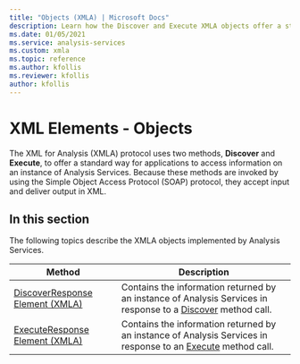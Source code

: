 ```yaml
---
title: "Objects (XMLA) | Microsoft Docs"
description: Learn how the Discover and Execute XMLA objects offer a standard way for applications to access information on an instance of Analysis Services.
ms.date: 01/05/2021
ms.service: analysis-services
ms.custom: xmla
ms.topic: reference
ms.author: kfollis
ms.reviewer: kfollis
author: kfollis
---
```

# XML Elements - Objects

  The XML for Analysis (XMLA) protocol uses two methods, **Discover** and **Execute**, to offer a standard way for applications to access information on an instance of Analysis Services. Because these methods are invoked by using the Simple Object Access Protocol (SOAP) protocol, they accept input and deliver output in XML.  
  
## In this section

 The following topics describe the XMLA objects implemented by Analysis Services.  
  
|Method|Description|  
|------------|-----------------|  
|[DiscoverResponse Element &#40;XMLA&#41;](xml-elements-objects-discoverresponse.md)|Contains the information returned by an instance of Analysis Services in response to a [Discover](xml-elements-methods-discover.md) method call.|  
|[ExecuteResponse Element &#40;XMLA&#41;](xml-elements-objects-executeresponse.md)|Contains the information returned by an instance of Analysis Services in response to an [Execute](xml-elements-methods-execute.md) method call.|